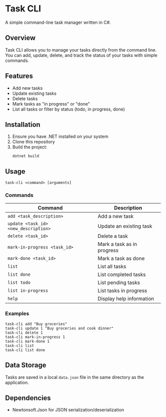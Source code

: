 # Task CLI

A simple command-line task manager written in C#.

## Overview

Task CLI allows you to manage your tasks directly from the command line. You can add, update, delete, and track the status of your tasks with simple commands.

## Features

- Add new tasks
- Update existing tasks
- Delete tasks
- Mark tasks as "in progress" or "done"
- List all tasks or filter by status (todo, in progress, done)

## Installation

1. Ensure you have .NET installed on your system
2. Clone this repository
3. Build the project:
   ```
   dotnet build
   ```

## Usage

```
task-cli <command> [arguments]
```

### Commands

| Command | Description |
|---------|-------------|
| `add <task_description>` | Add a new task |
| `update <task_id> <new_description>` | Update an existing task |
| `delete <task_id>` | Delete a task |
| `mark-in-progress <task_id>` | Mark a task as in progress |
| `mark-done <task_id>` | Mark a task as done |
| `list` | List all tasks |
| `list done` | List completed tasks |
| `list todo` | List pending tasks |
| `list in-progress` | List tasks in progress |
| `help` | Display help information |

### Examples

```
task-cli add "Buy groceries"
task-cli update 1 "Buy groceries and cook dinner"
task-cli delete 1
task-cli mark-in-progress 1
task-cli mark-done 1
task-cli list
task-cli list done
```

## Data Storage

Tasks are saved in a local `data.json` file in the same directory as the application.

## Dependencies

- Newtonsoft.Json for JSON serialization/deserialization
